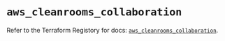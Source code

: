 # `aws_cleanrooms_collaboration`

Refer to the Terraform Registory for docs: [`aws_cleanrooms_collaboration`](https://registry.terraform.io/providers/hashicorp/aws/5.31.0/docs/resources/cleanrooms_collaboration).

